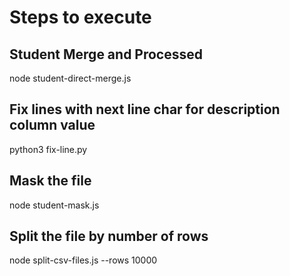 # Steps to execute

## Student Merge and Processed
node student-direct-merge.js

## Fix lines with next line char for description column value
python3 fix-line.py

## Mask the file
node student-mask.js

## Split the file by number of rows
node split-csv-files.js --rows 10000 